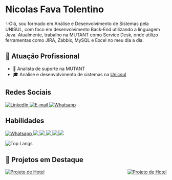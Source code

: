 # Nicolas Fava Tolentino

✨Olá, sou formado em Análise e Desenvolvimento de Sistemas pela UNISUL, com foco em desenvolvimento Back-End utilizando a linguagem Java. Atualmente, trabalho na MUTANT como Service Desk, onde utilizo ferramentas como JIRA, Zabbix, MySQL e Excel no meu dia a dia.

## 🏢 Atuação Profissional
- 🦍 Analista de suporte na MUTANT
- 🎓 Análise e desenvolvimento de sistemas na [Unicsul](https://www.cruzeirodosul.edu.br/)

## Redes Sociais 

<a href="https://www.linkedin.com/in/nicolas-fava-tolentino-6aab3a215/" target="_blank">
    <img src="https://img.shields.io/badge/LinkedIn-0077B5?style=for-the-badge&logo=linkedin&logoColor=white" alt="LinkedIn">
</a>
<a href="mailto:nicolas.presuti@hotmail.com" target="_blank">
    <img src="https://img.shields.io/badge/-Email-000?style=for-the-badge&logo=microsoft-outlook&logoColor=007BFF" alt="E-mail">
</a>
<a href="https://wa.me/5511939354575" target="_blank">
    <img src="https://img.shields.io/badge/WhatsApp-25D366?style=for-the-badge&logo=whatsapp&logoColor=white" alt="Whatsapp">
</a>

## Habilidades

<a href="https://www.java.com/pt-BR/" target="_blank">
    <img src="https://img.shields.io/badge/Java-%23FF0000?style=for-the-badge" alt="Whatsapp">
</a>
<a href="https://www.mysql.com/" target="_blank">
    <img src="https://img.shields.io/badge/mysql-4479A1.svg?style=for-the-badge&logo=mysql&logoColor=white">
</a>
<a href="https://git-scm.com/" target="_blank">
    <img src="https://img.shields.io/badge/GIT-E44C30?style=for-the-badge&logo=git&logoColor=white">
</a>
<a href="HTML" target="_blank">
    <img src="https://img.shields.io/badge/html5-%23E34F26.svg?style=for-the-badge&logo=html5&logoColor=white">
</a>
<a href="Js" target="_blank">
    <img src="https://img.shields.io/badge/javascript-%23323330.svg?style=for-the-badge&logo=javascript&logoColor=%23F7DF1E">
</a>
<a href="Js" target="_blank">
    <img src="https://img.shields.io/badge/css3-%231572B6.svg?style=for-the-badge&logo=css3&logoColor=white">
</a>

<br>

![Top Langs](https://github-readme-stats-git-masterrstaa-rickstaa.vercel.app/api/top-langs/?username=NicoLasFavaTolentino&bg_color=000&border_color=30A3DC&title_color=E94D5F&text_color=FFF)





## 📌 Projetos em Destaque
    
<div style="display: flex; justify-content: space-between;">
  <a href="https://github.com/NicoLasFavaTolentino/projetoInterdisciplinarHotel/tree/main">
    <img src="https://github-readme-stats.vercel.app/api/pin/?username=NicoLasFavaTolentino&repo=projetoInterdisciplinarHotel&bg_color=000&border_color=30A3DC&show_icons=true&icon_color=30A3DC&title_color=E94D5F&text_color=FFF" alt="Projeto de Hotel">
  </a>
  <a href="https://github.com/NicoLasFavaTolentino/projetoInterdisciplinarHotel/tree/main">
    <img src="https://github-readme-stats.vercel.app/api/pin/?username=NicoLasFavaTolentino&repo=Projeto-Banco&bg_color=000&border_color=30A3DC&show_icons=true&icon_color=30A3DC&title_color=E94D5F&text_color=FFF" alt="Projeto de Hotel">
  </a>
</div>




